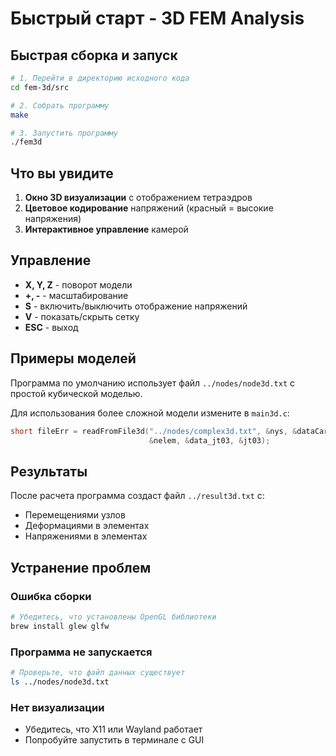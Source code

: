# Быстрый старт - 3D FEM Analysis

## Быстрая сборка и запуск

```bash
# 1. Перейти в директорию исходного кода
cd fem-3d/src

# 2. Собрать программу
make

# 3. Запустить программу
./fem3d
```

## Что вы увидите

1. **Окно 3D визуализации** с отображением тетраэдров
2. **Цветовое кодирование** напряжений (красный = высокие напряжения)
3. **Интерактивное управление** камерой

## Управление

- **X, Y, Z** - поворот модели
- **+, -** - масштабирование
- **S** - включить/выключить отображение напряжений
- **V** - показать/скрыть сетку
- **ESC** - выход

## Примеры моделей

Программа по умолчанию использует файл `../nodes/node3d.txt` с простой кубической моделью.

Для использования более сложной модели измените в `main3d.c`:
```c
short fileErr = readFromFile3d("../nodes/complex3d.txt", &nys, &dataCar, &car,
                               &nelem, &data_jt03, &jt03);
```

## Результаты

После расчета программа создаст файл `../result3d.txt` с:
- Перемещениями узлов
- Деформациями в элементах  
- Напряжениями в элементах

## Устранение проблем

### Ошибка сборки
```bash
# Убедитесь, что установлены OpenGL библиотеки
brew install glew glfw
```

### Программа не запускается
```bash
# Проверьте, что файл данных существует
ls ../nodes/node3d.txt
```

### Нет визуализации
- Убедитесь, что X11 или Wayland работает
- Попробуйте запустить в терминале с GUI 